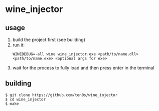 # wine_injector

## usage
1. build the project first (see building)
2. run it:
    ```
    WINEDEBUG=-all wine wine_injector.exe <path/to/name.dll> <path/to/name.exe> <optional args for exe>
    ```
3. wait for the process to fully load and then press enter in the terminal

## building

```
$ git clone https://github.com/ten0s/wine_injector
$ cd wine_injector
$ make
```
